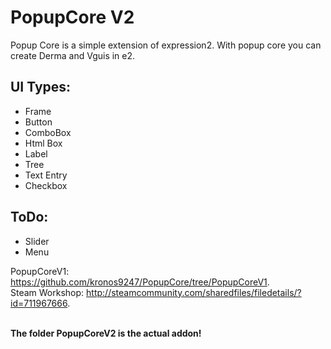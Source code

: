 # PopupCore V2

Popup Core is a simple extension of expression2. With popup core you can create Derma and Vguis in e2. 

<h2>UI Types:</h2>
<ul>
  <li>Frame</li>
  <li>Button</li>
  <li>ComboBox</li>
  <li>Html Box</li>
  <li>Label</li>
  <li>Tree</li>
  <li>Text Entry</li>
  <li>Checkbox</li>
</ul>  

<h2>ToDo:</h2>
<ul>
  <li>Slider</li>
  <li>Menu</li>
</ul>  

PopupCoreV1: https://github.com/kronos9247/PopupCore/tree/PopupCoreV1.
<br>Steam Workshop: http://steamcommunity.com/sharedfiles/filedetails/?id=711967666.

<br><b>The folder PopupCoreV2 is the actual addon!</b>
